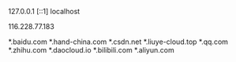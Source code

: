 127.0.0.1
[::1]
localhost

116.228.77.183

*.baidu.com
*.hand-china.com
*.csdn.net
*.liuye-cloud.top
*.qq.com
*.zhihu.com
*.daocloud.io
*.bilibili.com
*.aliyun.com

